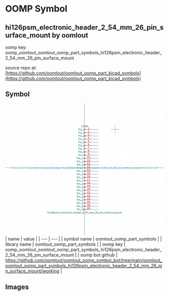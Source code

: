 # OOMP Symbol  
## hi126psm_electronic_header_2_54_mm_26_pin_surface_mount  by oomlout  
  
oomp key: oomp_oomlout_oomlout_oomp_part_symbols_hi126psm_electronic_header_2_54_mm_26_pin_surface_mount  
  
source repo at: [https://github.com/oomlout/oomlout_oomp_part_kicad_symbols](https://github.com/oomlout/oomlout_oomp_part_kicad_symbols)  
## Symbol  
  
[![working.png](working_600.png)](working.png)  
| name | value | 
| --- | --- | 
| symbol name | oomlout_oomp_part_symbols | 
| library name | oomlout_oomp_part_symbols | 
| oomp key | oomp_oomlout_oomlout_oomp_part_symbols_hi126psm_electronic_header_2_54_mm_26_pin_surface_mount | 
| oomp bot github | https://github.com/oomlout/oomlout_oomp_symbol_bot/tree/main/oomlout_oomlout_oomp_part_symbols_hi126psm_electronic_header_2_54_mm_26_pin_surface_mount/working | 
## Images  

